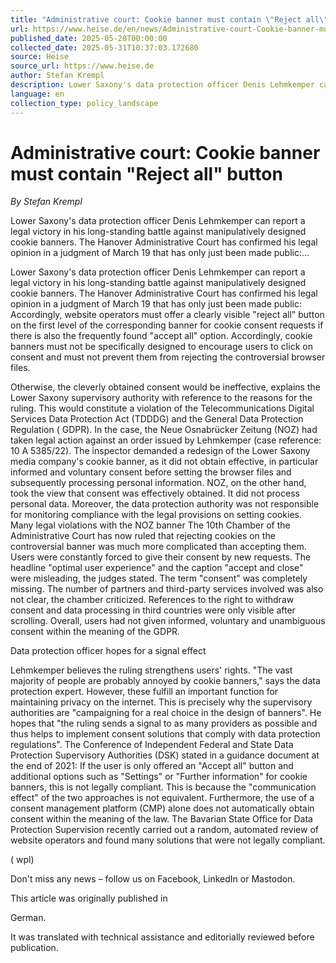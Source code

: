 ```yaml
---
title: "Administrative court: Cookie banner must contain \"Reject all\" button"
url: https://www.heise.de/en/news/Administrative-court-Cookie-banner-must-contain-Reject-all-button-10390520.html
published_date: 2025-05-20T00:00:00
collected_date: 2025-05-31T10:37:03.172680
source: Heise
source_url: https://www.heise.de
author: Stefan Krempl
description: Lower Saxony's data protection officer Denis Lehmkemper can report a legal victory in his long-standing battle against manipulatively designed cookie banners. The Hanover Administrative Court has confirmed his legal opinion in a judgment of March 19 that has only just been made public:...
language: en
collection_type: policy_landscape
---
```


# Administrative court: Cookie banner must contain "Reject all" button

*By Stefan Krempl*

Lower Saxony's data protection officer Denis Lehmkemper can report a legal victory in his long-standing battle against manipulatively designed cookie banners. The Hanover Administrative Court has confirmed his legal opinion in a judgment of March 19 that has only just been made public:...

Lower Saxony's data protection officer Denis Lehmkemper can report a legal victory in his long-standing battle against manipulatively designed cookie banners. The Hanover Administrative Court has confirmed his legal opinion in a judgment of March 19 that has only just been made public: Accordingly, website operators must offer a clearly visible "reject all" button on the first level of the corresponding banner for cookie consent requests if there is also the frequently found "accept all" option. Accordingly, cookie banners must not be specifically designed to encourage users to click on consent and must not prevent them from rejecting the controversial browser files. 
 
 Otherwise, the cleverly obtained consent would be ineffective, explains the Lower Saxony supervisory authority with reference to the reasons for the ruling. This would constitute a violation of the Telecommunications Digital Services Data Protection Act (TDDDG) and the General Data Protection Regulation ( GDPR). 
 In the case, the Neue Osnabrücker Zeitung (NOZ) had taken legal action against an order issued by Lehmkemper (case reference: 10 A 5385/22). The inspector demanded a redesign of the Lower Saxony media company's cookie banner, as it did not obtain effective, in particular informed and voluntary consent before setting the browser files and subsequently processing personal information. NOZ, on the other hand, took the view that consent was effectively obtained. It did not process personal data. Moreover, the data protection authority was not responsible for monitoring compliance with the legal provisions on setting cookies. 
 Many legal violations with the NOZ banner 
 The 10th Chamber of the Administrative Court has now ruled that rejecting cookies on the controversial banner was much more complicated than accepting them. Users were constantly forced to give their consent by new requests. The headline "optimal user experience" and the caption "accept and close" were misleading, the judges stated. The term "consent" was completely missing. 
 The number of partners and third-party services involved was also not clear, the chamber criticized. References to the right to withdraw consent and data processing in third countries were only visible after scrolling. Overall, users had not given informed, voluntary and unambiguous consent within the meaning of the GDPR. 
 
 Data protection officer hopes for a signal effect

Lehmkemper believes the ruling strengthens users' rights. "The vast majority of people are probably annoyed by cookie banners," says the data protection expert. However, these fulfill an important function for maintaining privacy on the internet. This is precisely why the supervisory authorities are "campaigning for a real choice in the design of banners". He hopes that "the ruling sends a signal to as many providers as possible and thus helps to implement consent solutions that comply with data protection regulations". 
 The Conference of Independent Federal and State Data Protection Supervisory Authorities (DSK) stated in a guidance document at the end of 2021: If the user is only offered an "Accept all" button and additional options such as "Settings" or "Further information" for cookie banners, this is not legally compliant. This is because the "communication effect" of the two approaches is not equivalent. Furthermore, the use of a consent management platform (CMP) alone does not automatically obtain consent within the meaning of the law. The Bavarian State Office for Data Protection Supervision recently carried out a random, automated review of website operators and found many solutions that were not legally compliant. 
 
 ( wpl)

Don't miss any news – follow us on
 Facebook,
 LinkedIn or
 Mastodon.

This article was originally published in
 
 German.
 
 It was translated with technical assistance and editorially reviewed before publication.